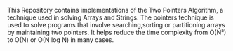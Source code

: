 This Repository contains implementations of the Two Pointers Algorithm, a technique used in solving Arrays and Strings.
The pointers technique is used to solve programs that involve searching,sorting or partitioning arrays by maintaining two pointers.
It helps reduce the time complexity from O(N²) to O(N) or O(N log N) in many cases.
